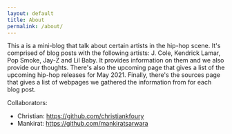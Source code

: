 ```yaml
---
layout: default
title: About
permalink: /about/
---
```


This a is a mini-blog that talk about certain artists in the hip-hop scene. It's comprised of blog posts with the following artists: J. Cole, Kendrick Lamar, Pop Smoke, Jay-Z and Lil Baby. It provides information on them and we also provide our thoughts. There's also the upcoming page that gives a list of the upcoming hip-hop releases for May 2021. Finally, there's the sources page that gives a list of webpages we gathered the information from for each blog post.

Collaborators: 
- Christian: https://github.com/christiankfoury
- Mankirat:  https://github.com/mankiratsarwara
